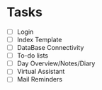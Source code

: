 
# Tasks

- [ ] Login
- [ ] Index Template
- [ ] DataBase Connectivity
- [ ] To-do lists
- [ ] Day Overview/Notes/Diary
- [ ] Virtual Assistant
- [ ] Mail Reminders

